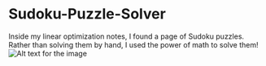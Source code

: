 # Sudoku-Puzzle-Solver
Inside my linear optimization notes, I found a page of Sudoku puzzles. Rather than solving them by hand, I used the power of math to solve them!
![Alt text for the image](puzzle1.jpg)

